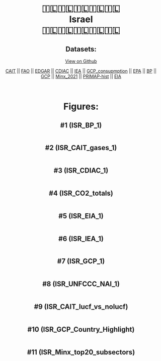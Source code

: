 
<center>
<h1 align="center">
🇮🇱🇮🇱🇮🇱🇮🇱🇮🇱
<br>
Israel
<br>
🇮🇱🇮🇱🇮🇱🇮🇱🇮🇱
</h1>
<h2>Datasets:</h2>
<p><a href="https://github.com/dquintani/GreenhouseData/tree/master/country_data/ISR_Israel/data">View on Github</a>
<br></p><p><a href="data/ISR_CAIT.csv">CAIT</a> || <a href="data/ISR_FAO.csv">FAO</a> || <a href="data/ISR_EDGAR.csv">EDGAR</a> || <a href="data/ISR_CDIAC.csv">CDIAC</a> || <a href="data/ISR_IEA.csv">IEA</a> || <a href="data/ISR_GCP_consupmption.csv">GCP_consupmption</a> || <a href="data/ISR_EPA.csv">EPA</a> || <a href="data/ISR_BP.csv">BP</a> || <a href="data/ISR_GCP.csv">GCP</a> || <a href="data/ISR_Minx_2021.csv">Minx_2021</a> || <a href="data/ISR_PRIMAP-hist.csv">PRIMAP-hist</a> || <a href="data/ISR_EIA.csv">EIA</a></p><p><br></p>
<h1>Figures:</h1><h2>#1 (ISR_BP_1)</h2>
<p><img alt="" src="figures/ISR_BP_1.png" /></p><h2>#2 (ISR_CAIT_gases_1)</h2>
<p><img alt="" src="figures/ISR_CAIT_gases_1.png" /></p><h2>#3 (ISR_CDIAC_1)</h2>
<p><img alt="" src="figures/ISR_CDIAC_1.png" /></p><h2>#4 (ISR_CO2_totals)</h2>
<p><img alt="" src="figures/ISR_CO2_totals.png" /></p><h2>#5 (ISR_EIA_1)</h2>
<p><img alt="" src="figures/ISR_EIA_1.png" /></p><h2>#6 (ISR_IEA_1)</h2>
<p><img alt="" src="figures/ISR_IEA_1.png" /></p><h2>#7 (ISR_GCP_1)</h2>
<p><img alt="" src="figures/ISR_GCP_1.png" /></p><h2>#8 (ISR_UNFCCC_NAI_1)</h2>
<p><img alt="" src="figures/ISR_UNFCCC_NAI_1.png" /></p><h2>#9 (ISR_CAIT_lucf_vs_nolucf)</h2>
<p><img alt="" src="figures/ISR_CAIT_lucf_vs_nolucf.png" /></p><h2>#10 (ISR_GCP_Country_Highlight)</h2>
<p><img alt="" src="figures/ISR_GCP_Country_Highlight.png" /></p><h2>#11 (ISR_Minx_top20_subsectors)</h2>
<p><img alt="" src="figures/ISR_Minx_top20_subsectors.png" /></p>